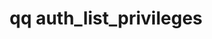 ---
category: auth
command: auth_list_privileges
keywords: qq, qq_cli, auth_list_privileges
optional_options:
- alternate:
  - --role
  help: List privileges associated with a role.
  name: -r
  required: false
- alternate:
  - --verbose
  help: Show granted and denied privileges with --role.
  name: -v
  required: false
- alternate: []
  help: Print JSON representation of the privileges.
  name: --json
  required: false
permalink: /qq-cli-command-guide/auth/auth_list_privileges.html
positional_options: []
sidebar: qq_cli_command_reference_sidebar
summary: This section explains how to use the <code>qq auth_list_privileges</code>
  command.
synopsis: List all privileges or privileges associated with a role.
title: qq auth_list_privileges
usage: qq auth_list_privileges [-h] [-r ROLE] [-v] [--json]

---